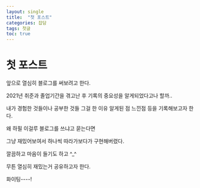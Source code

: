 ```yaml
---
layout: single
title:  "첫 포스트"
categories: 잡담
tags: 첫글
toc: true
---
```


# 첫 포스트

앞으로 열심히 블로그를 써보려고 한다.

2021년 취준과 졸업기간을 겪고난 후 기록의 중요성을 알게되었다고나 할까..

내가 경험한 것들이나 공부한 것들 그걸 한 이유  알게된 점 느낀점 등을 기록해보고자 한다.

왜 하필 이걸루 블로그를 쓰냐고 묻는다면

그냥 재밌어보여서 하나씩 따라가보다가 구현해버렸다.

깔끔하고 마음이 들기도 하고 ^_^

무튼 열심히 재밌는거 공유하고자 한다.

화이팅----!
